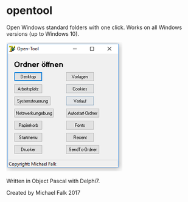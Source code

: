 # opentool
Open Windows standard folders with one click.
Works on all Windows versions (up to Windows 10).

![Screenshot](screenshot.PNG)

Written in Object Pascal with Delphi7.

Created by Michael Falk 2017
